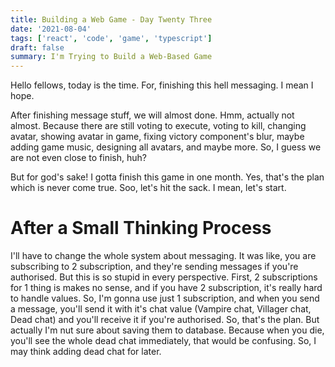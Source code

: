 ```yaml
---
title: Building a Web Game - Day Twenty Three
date: '2021-08-04'
tags: ['react', 'code', 'game', 'typescript']
draft: false
summary: I'm Trying to Build a Web-Based Game
---
```


Hello fellows, today is the time. For, finishing this hell messaging. I mean I hope.

After finishing message stuff, we will almost done. Hmm, actually not almost. Because there are still voting to execute, voting to kill, changing avatar, showing avatar in game, fixing victory component's blur, maybe adding game music, designing all avatars, and maybe more. So, I guess we are not even close to finish, huh?

But for god's sake! I gotta finish this game in one month. Yes, that's the plan which is never come true. Soo, let's hit the sack. I mean, let's start.

# After a Small Thinking Process

I'll have to change the whole system about messaging. It was like, you are subscribing to 2 subscription, and they're sending messages if you're authorised. But this is so stupid in every perspective. First, 2 subscriptions for 1 thing is makes no sense, and if you have 2 subscription, it's really hard to handle values. So, I'm gonna use just 1 subscription, and when you send a message, you'll send it with it's chat value (Vampire chat, Villager chat, Dead chat) and you'll receive it if you're authorised. So, that's the plan. But actually I'm nut sure about saving them to database. Because when you die, you'll see the whole dead chat immediately, that would be confusing. So, I may think adding dead chat for later.
